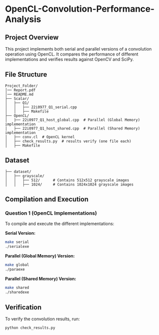 # OpenCL-Convolution-Performance-Analysis

## Project Overview
This project implements both serial and parallel versions of a convolution operation using OpenCL. It compares the performance of different implementations and verifies results against OpenCV and SciPy.

## File Structure
```
Project_Folder/  
│── Report.pdf  
│── README.md  
├── Scalar/  
│   ├── Q1/  
│   │   ├── 22i0977_Q1_serial.cpp  
│   │   ├── Makefile  
├── OpenCL/  
│   ├── 22i0977_Q1_host_global.cpp  # Parallel (Global Memory) implementation  
│   ├── 22i0977_Q1_host_shared.cpp  # Parallel (Shared Memory) implementation  
│   ├── conv.cl  # OpenCL kernel
│   ├── check_results.py  # results verify (one file each)
│   ├── Makefile  

```

## Dataset
```
├── dataset/
│   ├── grayscale/
│   │   ├── 512/      # Contains 512x512 grayscale images
│   │   ├── 1024/     # Contains 1024x1024 grayscale images
```


## Compilation and Execution
### Question 1 (OpenCL Implementations)
To compile and execute the different implementations:

**Serial Version:**
```bash
make serial
./serialexe
```

**Parallel (Global Memory) Version:**
```bash
make global
./paraexe
```

**Parallel (Shared Memory) Version:**
```bash
make shared
./sharedexe
```

## Verification
To verify the convolution results, run:
```bash
python check_results.py
```
